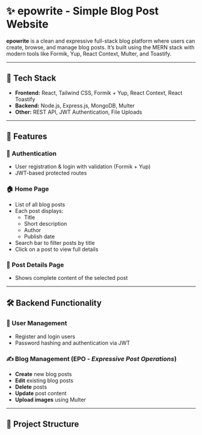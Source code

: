 # ✨ epowrite - Simple Blog Post Website

**epowrite** is a clean and expressive full-stack blog platform where users can create, browse, and manage blog posts. It’s built using the MERN stack with modern tools like Formik, Yup, React Context, Multer, and Toastify.

---

## 🚀 Tech Stack

- **Frontend:** React, Tailwind CSS, Formik + Yup, React Context, React Toastify
- **Backend:** Node.js, Express.js, MongoDB, Multer
- **Other:** REST API, JWT Authentication, File Uploads

---

## 🎨 Features

### 🔐 Authentication
- User registration & login with validation (Formik + Yup)
- JWT-based protected routes

### 🏠 Home Page
- List of all blog posts
- Each post displays:
  - Title
  - Short description
  - Author
  - Publish date
- Search bar to filter posts by title
- Click on a post to view full details

### 📄 Post Details Page
- Shows complete content of the selected post

---

## 🛠 Backend Functionality

### 👤 User Management
- Register and login users
- Password hashing and authentication via JWT

### ✍️ Blog Management (EPO - *Expressive Post Operations*)
- **Create** new blog posts
- **Edit** existing blog posts
- **Delete** posts
- **Update** post content
- **Upload images** using Multer

---

## 📁 Project Structure

